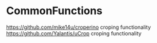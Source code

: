# CommonFunctions
https://github.com/mike14u/croperino croping functionality
https://github.com/Yalantis/uCrop croping functionality
